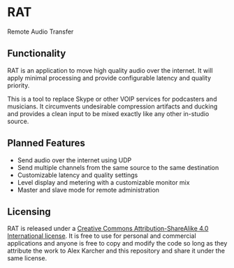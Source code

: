 # RAT
Remote Audio Transfer

Functionality
-------------
RAT is an application to move high quality audio over the internet. It will apply minimal processing and provide configurable latency and quality priority.

This is a tool to replace Skype or other VOIP services for podcasters and musicians. It circumvents undesirable compression artifacts and ducking and provides a clean input to be mixed exactly like any other in-studio source.

Planned Features
----------

- Send audio over the internet using UDP
- Send multiple channels from the same source to the same destination
- Customizable latency and quality settings
- Level display and metering with a customizable monitor mix
- Master and slave mode for remote administration

Licensing
-----
RAT is released under a [Creative Commons Attribution-ShareAlike 4.0 International license](http://creativecommons.org/licenses/by-nc-sa/4.0/).
It is free to use for personal and commercial applications and anyone is free to copy and modify the code so long as they attribute the work to Alex Karcher and this repository and share it under the same license.
